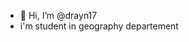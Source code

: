 - 👋 Hi, I’m @drayn17
-  i'm student in geography departement
<!---
drayn17/drayn17 is a ✨ special ✨ repository because its `README.md` (this file) appears on your GitHub profile.
You can click the Preview link to take a look at your changes.
--->
